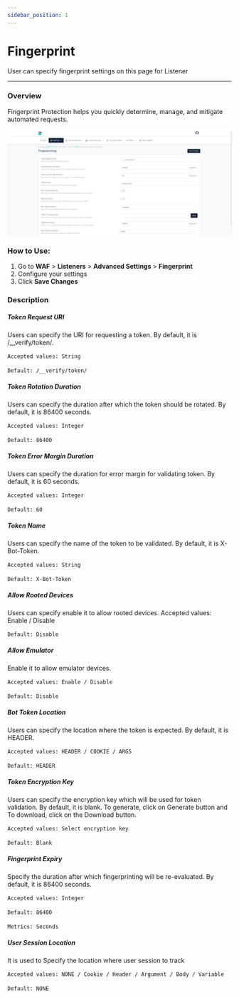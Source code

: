 ```yaml
---
sidebar_position: 1
---
```

#  Fingerprint 
User can specify fingerprint settings on this page for Listener

---

### Overview
Fingerprint Protection helps you quickly determine, manage, and mitigate automated requests. 

![fingerprint](/img/waf/v8/docs/fingerprint.png)

### How to Use:
1. Go to **WAF** > **Listeners** > **Advanced Settings** > **Fingerprint**
2. Configure your settings
3. Click **Save Changes**

### Description 

##### **Token Request URI**

Users can specify the URI for requesting a token. By default, it is /__verify/token/.

    Accepted values: String

    Default: /__verify/token/  

##### **Token Rotation Duration**

Users can specify the duration after which the token should be rotated. By default, it is 86400 seconds.

    Accepted values: Integer

    Default: 86400

##### **Token Error Margin Duration**

Users can specify the duration for error margin for validating token. By default, it is 60 seconds.

    Accepted values: Integer

    Default: 60 

##### **Token Name**

Users can specify the name of the token to be validated. By default, it is X-Bot-Token.

    Accepted values: String

    Default: X-Bot-Token 

##### **Allow Rooted Devices**

Users can specify enable it to allow rooted devices.
    Accepted values: Enable / Disable

    Default: Disable

##### **Allow Emulator**
Enable it to allow emulator devices.

    Accepted values: Enable / Disable

    Default: Disable 

##### **Bot Token Location**

Users can specify the location where the token is expected. By default, it is HEADER.

    Accepted values: HEADER / COOKIE / ARGS

    Default: HEADER 

##### **Token Encryption Key**

Users can specify the encryption key which will be used for token validation. By default, it is blank. To generate, click on Generate button and To download, click on the Download button.

    Accepted values: Select encryption key

    Default: Blank

##### **Fingerprint Expiry**

Specify the duration after which fingerprinting will be re-evaluated. By default, it is 86400 seconds.

    Accepted values: Integer

    Default: 86400

    Metrics: Seconds 

##### **User Session Location**

It is used to Specify the location where user session to track

    Accepted values: NONE / Cookie / Header / Argument / Body / Variable

    Default: NONE

